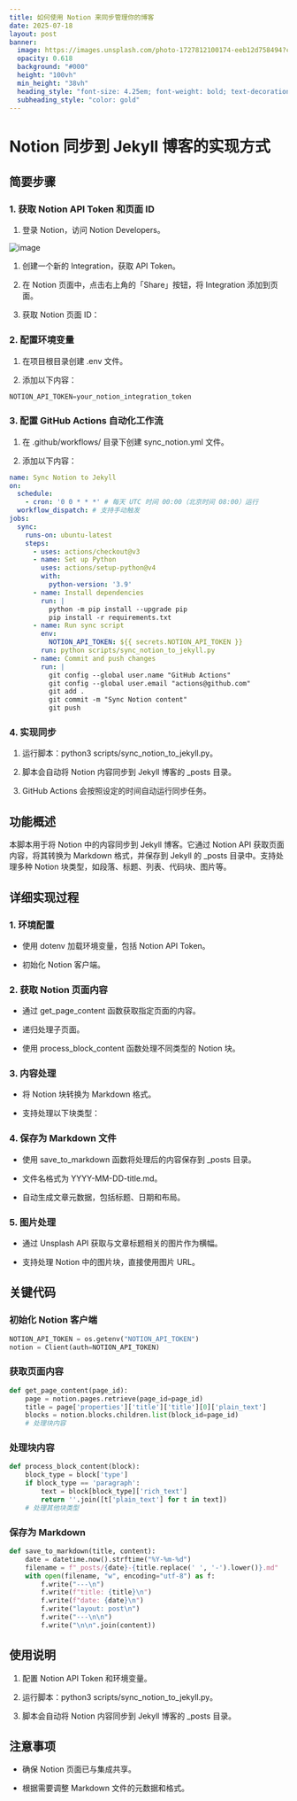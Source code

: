 ```yaml
---
title: 如何使用 Notion 来同步管理你的博客
date: 2025-07-18
layout: post
banner:
  image: https://images.unsplash.com/photo-1727812100174-eeb12d758494?crop=entropy&cs=tinysrgb&fit=max&fm=jpg&ixid=M3w2OTIwMzJ8MHwxfHJhbmRvbXx8fHx8fHx8fDE3NTI4MTAxMDF8&ixlib=rb-4.1.0&q=80&w=1080
  opacity: 0.618
  background: "#000"
  height: "100vh"
  min_height: "38vh"
  heading_style: "font-size: 4.25em; font-weight: bold; text-decoration: underline"
  subheading_style: "color: gold"
---
```


# Notion 同步到 Jekyll 博客的实现方式

## 简要步骤

### 1. 获取 Notion API Token 和页面 ID

1. 登录 Notion，访问 Notion Developers。

![image](https://prod-files-secure.s3.us-west-2.amazonaws.com/a7a0cc5a-89b9-4cda-8686-1fba0ca52f40/d19c1afe-dea5-4312-9333-786b0ba83054/image.png?X-Amz-Algorithm=AWS4-HMAC-SHA256&X-Amz-Content-Sha256=UNSIGNED-PAYLOAD&X-Amz-Credential=ASIAZI2LB466SQZI2APH%2F20250718%2Fus-west-2%2Fs3%2Faws4_request&X-Amz-Date=20250718T034141Z&X-Amz-Expires=3600&X-Amz-Security-Token=IQoJb3JpZ2luX2VjEGsaCXVzLXdlc3QtMiJGMEQCID1iQfR86Y1ZQAXVHfMR1NrDJIf0m1pxedmvFirAa4HuAiAcfBarJRWtny9xf%2FqrrMB0WrEPcFwMayoPhO9G8DSVIyqIBAiD%2F%2F%2F%2F%2F%2F%2F%2F%2F%2F8BEAAaDDYzNzQyMzE4MzgwNSIMdI8zKRG6jy73vGSFKtwDn6pCAK7ZivaDF3KlPb7r7lCGBPDa9BQ7LkKlcD2zi7WSavZySisXfZE8pfCCg6262hrjq3opgqYqLFEFZyt2rgDOdXSREjSuxMtz2DgtLY2Zc2sAhWshxdwZnsbphnM1eGZ2rAT52HUUkhRATkJEwc67A8dPLTvebBs3hknvwDjA02ZBtYBnaiIu6wpHbZ6E%2BXONmN303XvPUh7ejCoVUw21jhHDM2IDMQPEgf8TYW1jU1%2BTDefkjfLUuT0sv%2FODSUefZtgC19gOlKzS7j9WWaKla%2FANkDX7o3dlexoQgv0cQIRzlMaUSrlz8d3Uqn4mVSSIm6J9uEvIn9dWFYoUsp3B0uPjvg15Zb575rTzsxYDoTD65XZoE6%2BYq9xgyvnEwVQ8yT3x5VfA4L7dSJSP6n21h9QfJRrAnxkKkOxUSxg6B1pBmUtH45TRTLuydB1B%2Fs5cK27dU5gPiLnWE8r4slanLZyPMlT%2B8Ds7IrL5S6fHw14p%2Bp%2BcQP%2FIG%2B3RsqVZcyLXVJJ2AMY8vMt6fG%2B3hrgxjPXy6r7lvGnq0pP5cEB6eUk4lJJ6Ba2VVQJNQYxMmhFWO4E0OWy48N92dJw0f0wI0Op5eu8ZFafDK4F%2FowsDHs5A8mvBF7k%2BBCsw5t%2FmwwY6pgEzp1K1lE%2FNs9%2FNLK0wVdsDD16Pcjg56yO7nExk2YqRuUHfSzQq5ga74WJ5nQMgrj8eCk%2FdEAePK76tEGzOAM%2BTBgJAwcSua9WxkyeAD2TaErX6ambXBOip%2FtgTfbWDrZr1ywyaIc1bdd6gFxixC65khBe%2Fp0kpI%2BJdMLu79Y9IgI7Zanu2802bWW251wr7m2jAyyvZwVmLN7ROoK1WrKv3CRUfKYP4&X-Amz-Signature=a385c0473f5be0c114c490d2ea6adbaee30e4c15275c0234889597f3712ee20d&X-Amz-SignedHeaders=host&x-amz-checksum-mode=ENABLED&x-id=GetObject)

1. 创建一个新的 Integration，获取 API Token。

1. 在 Notion 页面中，点击右上角的「Share」按钮，将 Integration 添加到页面。

1. 获取 Notion 页面 ID：


### 2. 配置环境变量

1. 在项目根目录创建 .env 文件。

1. 添加以下内容：

```javascript
NOTION_API_TOKEN=your_notion_integration_token
```

### 3. 配置 GitHub Actions 自动化工作流

1. 在 .github/workflows/ 目录下创建 sync_notion.yml 文件。

1. 添加以下内容：

```yaml
name: Sync Notion to Jekyll
on:
  schedule:
    - cron: '0 0 * * *' # 每天 UTC 时间 00:00（北京时间 08:00）运行
  workflow_dispatch: # 支持手动触发
jobs:
  sync:
    runs-on: ubuntu-latest
    steps:
      - uses: actions/checkout@v3
      - name: Set up Python
        uses: actions/setup-python@v4
        with:
          python-version: '3.9'
      - name: Install dependencies
        run: |
          python -m pip install --upgrade pip
          pip install -r requirements.txt
      - name: Run sync script
        env:
          NOTION_API_TOKEN: ${{ secrets.NOTION_API_TOKEN }}
        run: python scripts/sync_notion_to_jekyll.py
      - name: Commit and push changes
        run: |
          git config --global user.name "GitHub Actions"
          git config --global user.email "actions@github.com"
          git add .
          git commit -m "Sync Notion content"
          git push
```

### 4. 实现同步

1. 运行脚本：python3 scripts/sync_notion_to_jekyll.py。

1. 脚本会自动将 Notion 内容同步到 Jekyll 博客的 _posts 目录。

1. GitHub Actions 会按照设定的时间自动运行同步任务。

## 功能概述

本脚本用于将 Notion 中的内容同步到 Jekyll 博客。它通过 Notion API 获取页面内容，将其转换为 Markdown 格式，并保存到 Jekyll 的 _posts 目录中。支持处理多种 Notion 块类型，如段落、标题、列表、代码块、图片等。

## 详细实现过程

### 1. 环境配置

- 使用 dotenv 加载环境变量，包括 Notion API Token。

- 初始化 Notion 客户端。

### 2. 获取 Notion 页面内容

- 通过 get_page_content 函数获取指定页面的内容。

- 递归处理子页面。

- 使用 process_block_content 函数处理不同类型的 Notion 块。

### 3. 内容处理

- 将 Notion 块转换为 Markdown 格式。

- 支持处理以下块类型：


### 4. 保存为 Markdown 文件

- 使用 save_to_markdown 函数将处理后的内容保存到 _posts 目录。

- 文件名格式为 YYYY-MM-DD-title.md。

- 自动生成文章元数据，包括标题、日期和布局。

### 5. 图片处理

- 通过 Unsplash API 获取与文章标题相关的图片作为横幅。

- 支持处理 Notion 中的图片块，直接使用图片 URL。

## 关键代码

### 初始化 Notion 客户端

```python
NOTION_API_TOKEN = os.getenv("NOTION_API_TOKEN")
notion = Client(auth=NOTION_API_TOKEN)
```

### 获取页面内容

```python
def get_page_content(page_id):
    page = notion.pages.retrieve(page_id=page_id)
    title = page['properties']['title']['title'][0]['plain_text']
    blocks = notion.blocks.children.list(block_id=page_id)
    # 处理块内容
```

### 处理块内容

```python
def process_block_content(block):
    block_type = block['type']
    if block_type == 'paragraph':
        text = block[block_type]['rich_text']
        return ''.join([t['plain_text'] for t in text])
    # 处理其他块类型
```

### 保存为 Markdown

```python
def save_to_markdown(title, content):
    date = datetime.now().strftime("%Y-%m-%d")
    filename = f"_posts/{date}-{title.replace(' ', '-').lower()}.md"
    with open(filename, "w", encoding="utf-8") as f:
        f.write("---\n")
        f.write(f"title: {title}\n")
        f.write(f"date: {date}\n")
        f.write("layout: post\n")
        f.write("---\n\n")
        f.write("\n\n".join(content))
```

## 使用说明

1. 配置 Notion API Token 和环境变量。

1. 运行脚本：python3 scripts/sync_notion_to_jekyll.py。

1. 脚本会自动将 Notion 内容同步到 Jekyll 博客的 _posts 目录。

## 注意事项

- 确保 Notion 页面已与集成共享。

- 根据需要调整 Markdown 文件的元数据和格式。